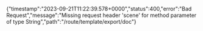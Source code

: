 {"timestamp":"2023-09-21T11:22:39.578+0000","status":400,"error":"Bad Request","message":"Missing request header 'scene' for method parameter of type String","path":"/route/template/export/doc"}